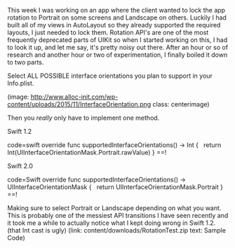 <!--
Title: Per-View Auto-Rotation Locking Made Easy for iOS 8 and 9
Description: Lock your view controller orientation with this one weird trick.
Date: 2016/01/26
Template: post
Blog: true
-->

This week I was working on an app where the client wanted to lock the
app rotation to Portrait on some screens and Landscape on others.
Luckily I had built all of my views in AutoLayout so they already
supported the required layouts, I just needed to lock them. Rotation
API's are one of the most frequently deprecated parts of UIKit so when I
started working on this, I had to look it up, and let me say, it's
pretty noisy out there. After an hour or so of research and another hour
or two of experimentation, I finally boiled it down to two parts.

Select ALL POSSIBLE interface orientations you plan to support in your Info.plist.

(image: http://www.alloc-init.com/wp-content/uploads/2015/11/InterfaceOrientation.png class: centerimage)

Then you *really* only have to implement one method.

Swift 1.2

code=swift
override func supportedInterfaceOrientations() -> Int {
  return Int(UIInterfaceOrientationMask.Portrait.rawValue)
}
==!

Swift 2.0

code=Swift
override func supportedInterfaceOrientations() -> UIInterfaceOrientationMask {
  return UIInterfaceOrientationMask.Portrait
}
==!

Making sure to select Portrait or Landscape depending on what you want.
This is probably one of the messiest API transitions I have seen
recently and it took me a while to actually notice what I kept doing
wrong in Swift 1.2. (that Int cast is ugly)
(link: content/downloads/RotationTest.zip text: Sample Code)
